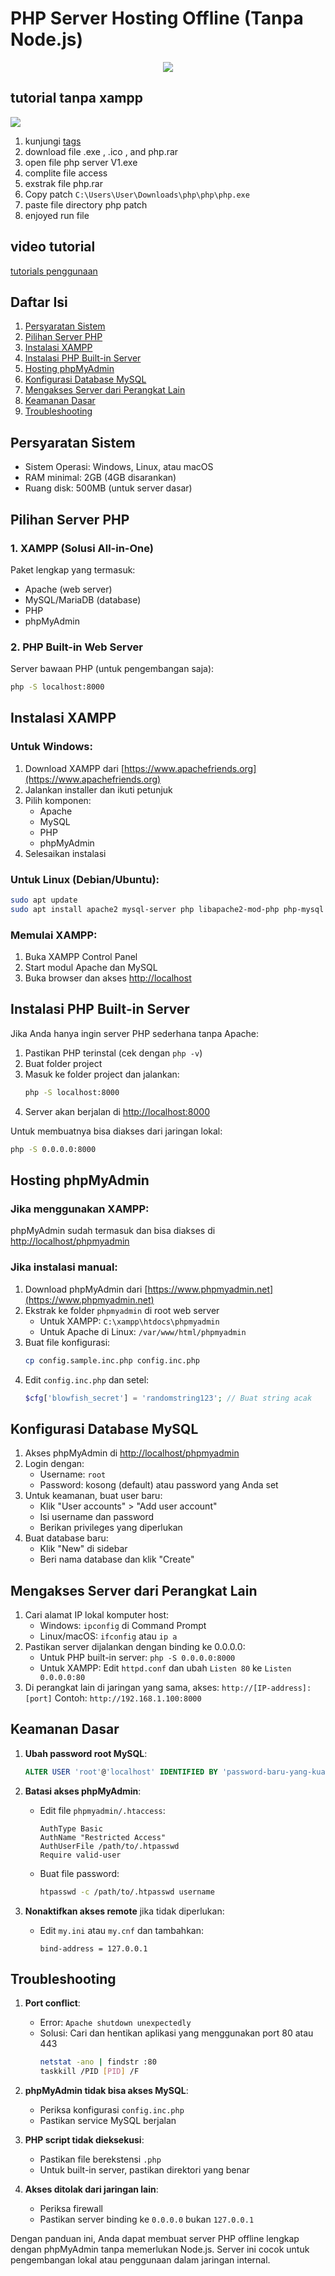 # PHP Server Hosting Offline (Tanpa Node.js)

<center><img src = "awan.ico"></center>

## tutorial tanpa xampp

<img src = "instalasi.gif">

1) kunjungi [tags](https://github.com/Royhtml/php-server/releases)
2) download file .exe , .ico , and php.rar
3) open file php server V1.exe
4) complite file access
5) exstrak file php.rar
6) Copy patch ``C:\Users\User\Downloads\php\php\php.exe``
7) paste file directory php patch
8) enjoyed run file

## video tutorial
[tutorials penggunaan](https://www.tiktok.com/@royhtml/video/7509367246628621624?is_from_webapp=1&sender_device=pc&web_id=7489705398321759751)
## Daftar Isi
1. [Persyaratan Sistem](#persyaratan-sistem)
2. [Pilihan Server PHP](#pilihan-server-php)
3. [Instalasi XAMPP](#instalasi-xampp)
4. [Instalasi PHP Built-in Server](#instalasi-php-built-in-server)
5. [Hosting phpMyAdmin](#hosting-phpmyadmin)
6. [Konfigurasi Database MySQL](#konfigurasi-database-mysql)
7. [Mengakses Server dari Perangkat Lain](#mengakses-server-dari-perangkat-lain)
8. [Keamanan Dasar](#keamanan-dasar)
9. [Troubleshooting](#troubleshooting)

## Persyaratan Sistem
- Sistem Operasi: Windows, Linux, atau macOS
- RAM minimal: 2GB (4GB disarankan)
- Ruang disk: 500MB (untuk server dasar)

## Pilihan Server PHP

### 1. XAMPP (Solusi All-in-One)
Paket lengkap yang termasuk:
- Apache (web server)
- MySQL/MariaDB (database)
- PHP
- phpMyAdmin

### 2. PHP Built-in Web Server
Server bawaan PHP (untuk pengembangan saja):
```sh
php -S localhost:8000
```

## Instalasi XAMPP

### Untuk Windows:
1. Download XAMPP dari [https://www.apachefriends.org](https://www.apachefriends.org)
2. Jalankan installer dan ikuti petunjuk
3. Pilih komponen:
   - Apache
   - MySQL
   - PHP
   - phpMyAdmin
4. Selesaikan instalasi

### Untuk Linux (Debian/Ubuntu):
```bash
sudo apt update
sudo apt install apache2 mysql-server php libapache2-mod-php php-mysql phpmyadmin
```

### Memulai XAMPP:
1. Buka XAMPP Control Panel
2. Start modul Apache dan MySQL
3. Buka browser dan akses [http://localhost](http://localhost)

## Instalasi PHP Built-in Server

Jika Anda hanya ingin server PHP sederhana tanpa Apache:

1. Pastikan PHP terinstal (cek dengan `php -v`)
2. Buat folder project
3. Masuk ke folder project dan jalankan:
   ```bash
   php -S localhost:8000
   ```
4. Server akan berjalan di [http://localhost:8000](http://localhost:8000)

Untuk membuatnya bisa diakses dari jaringan lokal:
```bash
php -S 0.0.0.0:8000
```

## Hosting phpMyAdmin

### Jika menggunakan XAMPP:
phpMyAdmin sudah termasuk dan bisa diakses di [http://localhost/phpmyadmin](http://localhost/phpmyadmin)

### Jika instalasi manual:
1. Download phpMyAdmin dari [https://www.phpmyadmin.net](https://www.phpmyadmin.net)
2. Ekstrak ke folder `phpmyadmin` di root web server
   - Untuk XAMPP: `C:\xampp\htdocs\phpmyadmin`
   - Untuk Apache di Linux: `/var/www/html/phpmyadmin`
3. Buat file konfigurasi:
   ```bash
   cp config.sample.inc.php config.inc.php
   ```
4. Edit `config.inc.php` dan setel:
   ```php
   $cfg['blowfish_secret'] = 'randomstring123'; // Buat string acak
   ```

## Konfigurasi Database MySQL

1. Akses phpMyAdmin di [http://localhost/phpmyadmin](http://localhost/phpmyadmin)
2. Login dengan:
   - Username: `root`
   - Password: kosong (default) atau password yang Anda set
3. Untuk keamanan, buat user baru:
   - Klik "User accounts" > "Add user account"
   - Isi username dan password
   - Berikan privileges yang diperlukan
4. Buat database baru:
   - Klik "New" di sidebar
   - Beri nama database dan klik "Create"

## Mengakses Server dari Perangkat Lain

1. Cari alamat IP lokal komputer host:
   - Windows: `ipconfig` di Command Prompt
   - Linux/macOS: `ifconfig` atau `ip a`
2. Pastikan server dijalankan dengan binding ke 0.0.0.0:
   - Untuk PHP built-in server: `php -S 0.0.0.0:8000`
   - Untuk XAMPP: Edit `httpd.conf` dan ubah `Listen 80` ke `Listen 0.0.0.0:80`
3. Di perangkat lain di jaringan yang sama, akses:
   `http://[IP-address]:[port]`
   Contoh: `http://192.168.1.100:8000`

## Keamanan Dasar

1. **Ubah password root MySQL**:
   ```sql
   ALTER USER 'root'@'localhost' IDENTIFIED BY 'password-baru-yang-kuat';
   ```

2. **Batasi akses phpMyAdmin**:
   - Edit file `phpmyadmin/.htaccess`:
     ```
     AuthType Basic
     AuthName "Restricted Access"
     AuthUserFile /path/to/.htpasswd
     Require valid-user
     ```
   - Buat file password:
     ```bash
     htpasswd -c /path/to/.htpasswd username
     ```

3. **Nonaktifkan akses remote** jika tidak diperlukan:
   - Edit `my.ini` atau `my.cnf` dan tambahkan:
     ```
     bind-address = 127.0.0.1
     ```

## Troubleshooting

1. **Port conflict**:
   - Error: `Apache shutdown unexpectedly`
   - Solusi: Cari dan hentikan aplikasi yang menggunakan port 80 atau 443
     ```bash
     netstat -ano | findstr :80
     taskkill /PID [PID] /F
     ```

2. **phpMyAdmin tidak bisa akses MySQL**:
   - Periksa konfigurasi `config.inc.php`
   - Pastikan service MySQL berjalan

3. **PHP script tidak dieksekusi**:
   - Pastikan file berekstensi `.php`
   - Untuk built-in server, pastikan direktori yang benar

4. **Akses ditolak dari jaringan lain**:
   - Periksa firewall
   - Pastikan server binding ke `0.0.0.0` bukan `127.0.0.1`

Dengan panduan ini, Anda dapat membuat server PHP offline lengkap dengan phpMyAdmin tanpa memerlukan Node.js. Server ini cocok untuk pengembangan lokal atau penggunaan dalam jaringan internal.
